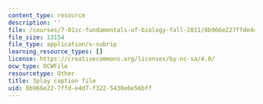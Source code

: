 ```yaml
---
content_type: resource
description: ''
file: /courses/7-01sc-fundamentals-of-biology-fall-2011/8b966e227ffde4d7f3225430e6e56bff_qY0ixUWJx0g.srt
file_size: 13154
file_type: application/x-subrip
learning_resource_types: []
license: https://creativecommons.org/licenses/by-nc-sa/4.0/
ocw_type: OCWFile
resourcetype: Other
title: 3play caption file
uid: 8b966e22-7ffd-e4d7-f322-5430e6e56bff
---
```

